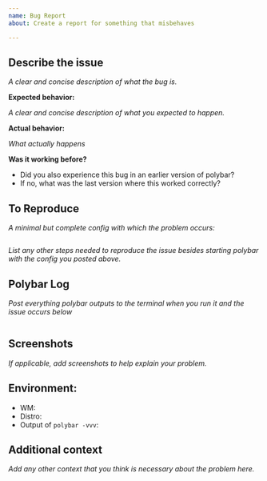 ```yaml
---
name: Bug Report
about: Create a report for something that misbehaves

---
```


## Describe the issue
*A clear and concise description of what the bug is.*

**Expected behavior:**

*A clear and concise description of what you expected to happen.*

**Actual behavior:**

*What actually happens*

**Was it working before?**
* Did you also experience this bug in an earlier version of polybar?
* If no, what was the last version where this worked correctly?

## To Reproduce
*A minimal but complete config with which the problem occurs:*
```dosini

```
*List any other steps needed to reproduce the issue besides starting polybar with the config you posted above.*

## Polybar Log
*Post everything polybar outputs to the terminal when you run it and the issue occurs below*
```

```

## Screenshots
*If applicable, add screenshots to help explain your problem.*

## Environment:
* WM:
* Distro:
* Output of `polybar -vvv`:

## Additional context
*Add any other context that you think is necessary about the problem here.*

